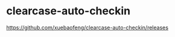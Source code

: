 clearcase-auto-checkin
======================

https://github.com/xuebaofeng/clearcase-auto-checkin/releases
